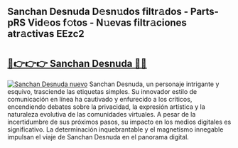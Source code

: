 ## Sanchan Desnuda D𝚎sn𝚞dos filtr𝚊dos - Parts-pRS Vid𝚎os f𝚘tos - N𝚞evas filtr𝚊ciones atr𝚊ctivas EEzc2

# <h2><a href="http://mb8n58.tromn.icu/?c=Sanchan+Desnuda">🔗👉👉👉 Sanchan Desnuda 🔗🔗</a></h2>

[![Sanchan Desnuda nuevo](https://i.imgur.com/pEAQMta.gif)](http://mb8n58.tromn.icu/?c=Sanchan+Desnuda)
Sanchan Desnuda, un personaje intrigante y esquivo, trasciende las etiquetas simples. Su innovador estilo de comunicación en línea ha cautivado y enfurecido a los críticos, encendiendo debates sobre la privacidad, la expresión artística y la naturaleza evolutiva de las comunidades virtuales. A pesar de la incertidumbre de sus próximos pasos, su impacto en los medios digitales es significativo. La determinación inquebrantable y el magnetismo innegable impulsan el viaje de Sanchan Desnuda en el panorama digital.
